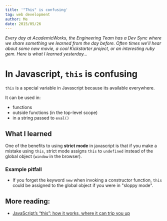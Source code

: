 ```yaml
---
title: '"This" is confusing'
tag: web development
author: Me
date: 2015/05/26
---
```


_Every day at AcademicWorks, the Engineering Team has a Dev Sync where we share something we learned from the day before. Often times we'll hear about some new movie, a cool Kickstarter project, or an interesting ruby gem. Here is what I learned yesterday..._

# In Javascript, `this` is confusing

`this` is a special variable in Javascript because its available everywhere.

It can be used in:

- functions
- outside functions (in the top-level scope)
- in a string passed to `eval()`

## What I learned

One of the benefits to using **strict mode** in javascript is that if you make a mistake using `this`, strict mode assigns `this` to `undefined` instead of the global object (`window` in the browser).

### Example pitfall

- If you forget the keyword `new` when invoking a constructor function, `this` could be assigned to the global object if you were in "sloppy mode".

## More reading:

- [JavaScript’s “this”: how it works, where it can trip you up](http://www.2ality.com/2014/05/this.html)
